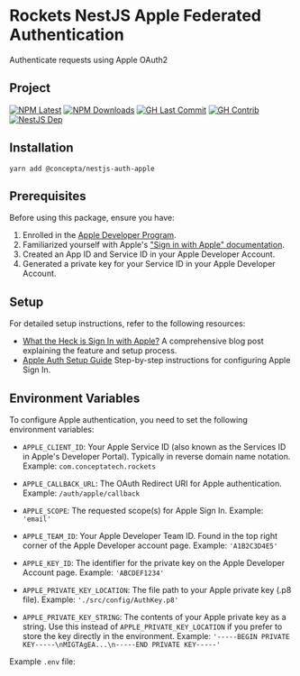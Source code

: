 # Rockets NestJS Apple Federated Authentication

Authenticate requests using Apple OAuth2

## Project

[![NPM Latest](https://img.shields.io/npm/v/@concepta/nestjs-auth-apple)](https://www.npmjs.com/package/@concepta/nestjs-auth-apple)
[![NPM Downloads](https://img.shields.io/npm/dw/@conceptadev/nestjs-auth-apple)](https://www.npmjs.com/package/@concepta/nestjs-auth-apple)
[![GH Last Commit](https://img.shields.io/apple/last-commit/conceptadev/rockets?logo=apple)](https://apple.com/conceptadev/rockets)
[![GH Contrib](https://img.shields.io/apple/contributors/conceptadev/rockets?logo=apple)](https://apple.com/conceptadev/rockets/graphs/contributors)
[![NestJS Dep](https://img.shields.io/apple/package-json/dependency-version/conceptadev/rockets/@nestjs/common?label=NestJS&logo=nestjs&filename=packages%2Fnestjs-core%2Fpackage.json)](https://www.npmjs.com/package/@nestjs/common)

## Installation

`yarn add @concepta/nestjs-auth-apple`

## Prerequisites

Before using this package, ensure you have:

1. Enrolled in the [Apple Developer Program](https://developer.apple.com/programs/).
2. Familiarized yourself with Apple's ["Sign in with Apple" documentation](https://developer.apple.com/sign-in-with-apple/).
3. Created an App ID and Service ID in your Apple Developer Account.
4. Generated a private key for your Service ID in your Apple Developer Account.

## Setup

For detailed setup instructions, refer to the following resources:

- [What the Heck is Sign In with Apple?](https://developer.okta.com/blog/2019/06/04/what-the-heck-is-sign-in-with-apple)
  A comprehensive blog post explaining the feature and setup process.
- [Apple Auth Setup Guide](https://github.com/ananay/apple-auth/blob/master/SETUP.md)
  Step-by-step instructions for configuring Apple Sign In.

## Environment Variables

To configure Apple authentication, you need to set the following environment
variables:

- `APPLE_CLIENT_ID`: Your Apple Service ID (also known as the Services ID in
  Apple's Developer Portal). Typically in reverse domain name notation.
  Example: `com.conceptatech.rockets`

- `APPLE_CALLBACK_URL`: The OAuth Redirect URI for Apple authentication.
  Example: `/auth/apple/callback`

- `APPLE_SCOPE`: The requested scope(s) for Apple Sign In.
  Example: `'email'`

- `APPLE_TEAM_ID`: Your Apple Developer Team ID. Found in the top right corner
  of the Apple Developer account page.
  Example: `'A1B2C3D4E5'`

- `APPLE_KEY_ID`: The identifier for the private key on the Apple Developer
  Account page.
  Example: `'ABCDEF1234'`

- `APPLE_PRIVATE_KEY_LOCATION`: The file path to your Apple private key
  (.p8 file).
  Example: `'./src/config/AuthKey.p8'`

- `APPLE_PRIVATE_KEY_STRING`: The contents of your Apple private key as a
  string. Use this instead of `APPLE_PRIVATE_KEY_LOCATION` if you prefer to
  store the key directly in the environment.
  Example: `'-----BEGIN PRIVATE KEY-----\nMIGTAgEA...\n-----END PRIVATE KEY-----'`

Example `.env` file:

